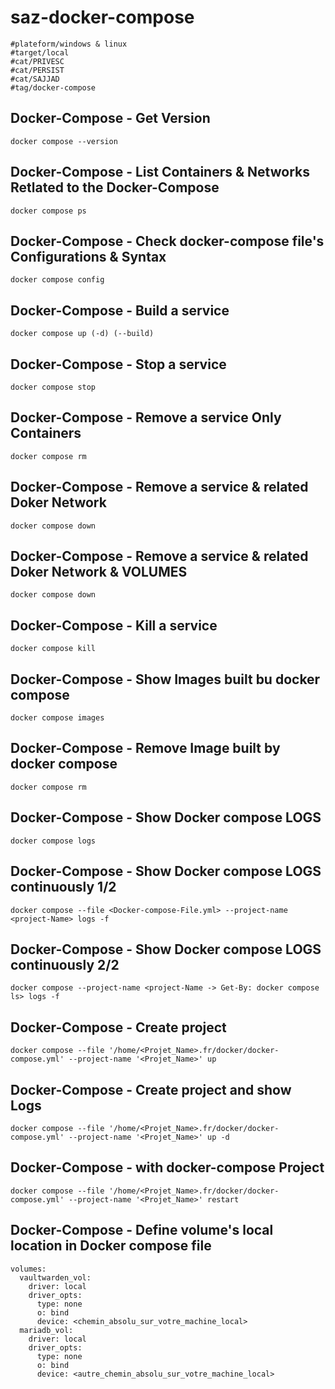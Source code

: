 # saz-docker-compose

```
#plateform/windows & linux
#target/local
#cat/PRIVESC
#cat/PERSIST
#cat/SAJJAD
#tag/docker-compose
```


## Docker-Compose - Get Version
```
docker compose --version
```


## Docker-Compose - List Containers & Networks Retlated to the Docker-Compose
```
docker compose ps
```


## Docker-Compose - Check docker-compose file's Configurations & Syntax
```
docker compose config
```


## Docker-Compose - Build a service
```
docker compose up (-d) (--build)
```


## Docker-Compose - Stop a service
```
docker compose stop
```


## Docker-Compose - Remove a service Only Containers
```
docker compose rm
```


## Docker-Compose - Remove a service & related Doker Network
```
docker compose down
```


## Docker-Compose - Remove a service & related Doker Network & VOLUMES
```
docker compose down
```


## Docker-Compose - Kill a service
```
docker compose kill
```


## Docker-Compose - Show Images built bu docker compose
```
docker compose images
```


## Docker-Compose - Remove Image built by docker compose
```
docker compose rm
```


## Docker-Compose - Show Docker compose LOGS
```
docker compose logs
```


## Docker-Compose - Show Docker compose LOGS continuously 1/2
```
docker compose --file <Docker-compose-File.yml> --project-name <project-Name> logs -f
```


## Docker-Compose - Show Docker compose LOGS continuously 2/2
```
docker compose --project-name <project-Name -> Get-By: docker compose ls> logs -f
```


## Docker-Compose - Create project
```
docker compose --file '/home/<Projet_Name>.fr/docker/docker-compose.yml' --project-name '<Projet_Name>' up
```


## Docker-Compose - Create project and show Logs
```
docker compose --file '/home/<Projet_Name>.fr/docker/docker-compose.yml' --project-name '<Projet_Name>' up -d
```


## Docker-Compose - with docker-compose Project
```
docker compose --file '/home/<Projet_Name>.fr/docker/docker-compose.yml' --project-name '<Projet_Name>' restart
```

## Docker-Compose - Define volume's local location in Docker compose file
```
volumes:
  vaultwarden_vol:
    driver: local
    driver_opts:
      type: none
      o: bind
      device: <chemin_absolu_sur_votre_machine_local>
  mariadb_vol:
    driver: local
    driver_opts:
      type: none
      o: bind
      device: <autre_chemin_absolu_sur_votre_machine_local>
```


